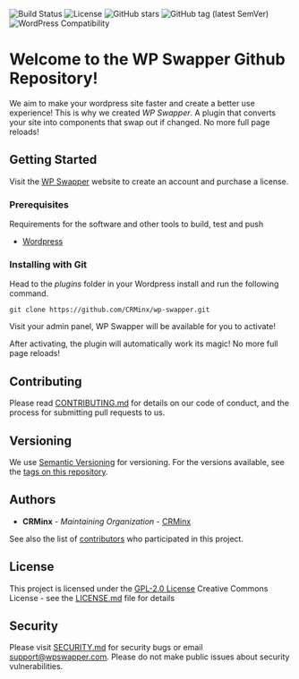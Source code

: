 ![Build Status](https://github.com/CRMinx/wp-swapper/actions/workflows/php.yml/badge.svg)
![License](https://img.shields.io/github/license/CRMinx/wp-swapper)
![GitHub stars](https://img.shields.io/github/stars/CRMinx/wp-swapper?style=social)
![GitHub tag (latest SemVer)](https://img.shields.io/github/v/tag/CRMinx/wp-swapper?label=version&sort=semver)
![WordPress Compatibility](https://img.shields.io/badge/WordPress-%3E%3D%205.0-blue)





# Welcome to the WP Swapper Github Repository!

We aim to make your wordpress site faster and create a better use experience! This is why we created *WP Swapper*. A plugin that converts your site into components that swap out if changed. No more full page reloads!

## Getting Started

Visit the [WP Swapper](https://www.wpswapper.com) website to create an account and purchase a license.

### Prerequisites

Requirements for the software and other tools to build, test and push 
- [Wordpress](https://www.wordpress.org)

### Installing with Git

Head to the *plugins* folder in your Wordpress install and run the following command.

    git clone https://github.com/CRMinx/wp-swapper.git

Visit your admin panel, WP Swapper will be available for you to activate!

After activating, the plugin will automatically work its magic! No more full page reloads!

## Contributing

Please read [CONTRIBUTING.md](CONTRIBUTING.md) for details on our code
of conduct, and the process for submitting pull requests to us.

## Versioning

We use [Semantic Versioning](http://semver.org/) for versioning. For the versions
available, see the [tags on this
repository](https://github.com/CRMinx/wp-swapper/tags).

## Authors

  - **CRMinx** - *Maintaining Organization* -
    [CRMinx](https://github.com/CRMinx)

See also the list of
[contributors](https://github.com/CRMinx/wp-swapper/contributors)
who participated in this project.

## License

This project is licensed under the [GPL-2.0 License](LICENSE.md)
Creative Commons License - see the [LICENSE.md](LICENSE.md) file for
details

## Security

Please visit [SECURITY.md](.github/SECURITY.md) for security bugs or email support@wpswapper.com. Please do not make public issues about security vulnerabilities.
